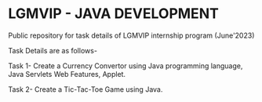 # LGMVIP - JAVA DEVELOPMENT

Public repository for task details of LGMVIP internship program (June'2023)

Task Details are as follows-

Task 1- Create a Currency Convertor using Java programming language, Java Servlets Web Features, Applet.

Task 2- Create a Tic-Tac-Toe Game using Java.
